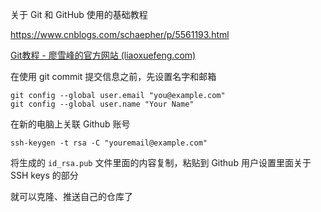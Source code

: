 关于 Git 和 GitHub 使用的基础教程

https://www.cnblogs.com/schaepher/p/5561193.html

[Git教程 - 廖雪峰的官方网站 (liaoxuefeng.com)](https://www.liaoxuefeng.com/wiki/896043488029600)



在使用 git commit 提交信息之前，先设置名字和邮箱

```shell
git config --global user.email "you@example.com"
git config --global user.name "Your Name"
```



在新的电脑上关联 Github 账号

```shell
ssh-keygen -t rsa -C "youremail@example.com"
```

将生成的 `id_rsa.pub` 文件里面的内容复制，粘贴到 Github 用户设置里面关于 SSH keys 的部分

就可以克隆、推送自己的仓库了
